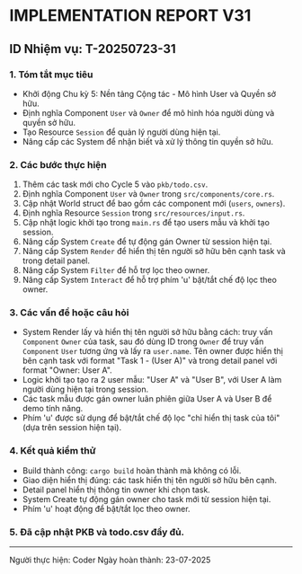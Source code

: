 # IMPLEMENTATION REPORT V31

## ID Nhiệm vụ: T-20250723-31

### 1. Tóm tắt mục tiêu
- Khởi động Chu kỳ 5: Nền tảng Cộng tác - Mô hình User và Quyền sở hữu.
- Định nghĩa Component `User` và `Owner` để mô hình hóa người dùng và quyền sở hữu.
- Tạo Resource `Session` để quản lý người dùng hiện tại.
- Nâng cấp các System để nhận biết và xử lý thông tin quyền sở hữu.

### 2. Các bước thực hiện
1. Thêm các task mới cho Cycle 5 vào `pkb/todo.csv`.
2. Định nghĩa Component `User` và `Owner` trong `src/components/core.rs`.
3. Cập nhật World struct để bao gồm các component mới (`users`, `owners`).
4. Định nghĩa Resource `Session` trong `src/resources/input.rs`.
5. Cập nhật logic khởi tạo trong `main.rs` để tạo users mẫu và khởi tạo session.
6. Nâng cấp System `Create` để tự động gán Owner từ session hiện tại.
7. Nâng cấp System `Render` để hiển thị tên người sở hữu bên cạnh task và trong detail panel.
8. Nâng cấp System `Filter` để hỗ trợ lọc theo owner.
9. Nâng cấp System `Interact` để hỗ trợ phím 'u' bật/tắt chế độ lọc theo owner.

### 3. Các vấn đề hoặc câu hỏi
- System Render lấy và hiển thị tên người sở hữu bằng cách: truy vấn `Component` `Owner` của task, sau đó dùng ID trong `Owner` để truy vấn `Component` `User` tương ứng và lấy ra `user.name`. Tên owner được hiển thị bên cạnh task với format "Task 1 - (User A)" và trong detail panel với format "Owner: User A".
- Logic khởi tạo tạo ra 2 user mẫu: "User A" và "User B", với User A làm người dùng hiện tại trong session.
- Các task mẫu được gán owner luân phiên giữa User A và User B để demo tính năng.
- Phím 'u' được sử dụng để bật/tắt chế độ lọc "chỉ hiển thị task của tôi" (dựa trên session hiện tại).

### 4. Kết quả kiểm thử
- Build thành công: `cargo build` hoàn thành mà không có lỗi.
- Giao diện hiển thị đúng: các task hiển thị tên người sở hữu bên cạnh.
- Detail panel hiển thị thông tin owner khi chọn task.
- System Create tự động gán owner cho task mới từ session hiện tại.
- Phím 'u' hoạt động để bật/tắt lọc theo owner.

### 5. Đã cập nhật PKB và todo.csv đầy đủ.

---

Người thực hiện: Coder
Ngày hoàn thành: 23-07-2025 